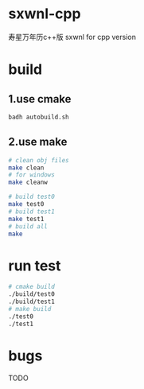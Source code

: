 # sxwnl-cpp  
寿星万年历c++版
sxwnl for cpp version
# build
## 1.use cmake  
```bash
badh autobuild.sh
```
## 2.use make  
```bash
# clean obj files
make clean
# for windows
make cleanw

# build test0
make test0
# build test1
make test1
# build all
make

```

# run test  
```bash
# cmake build
./build/test0
./build/test1
# make build
./test0
./test1
```

# bugs
TODO
